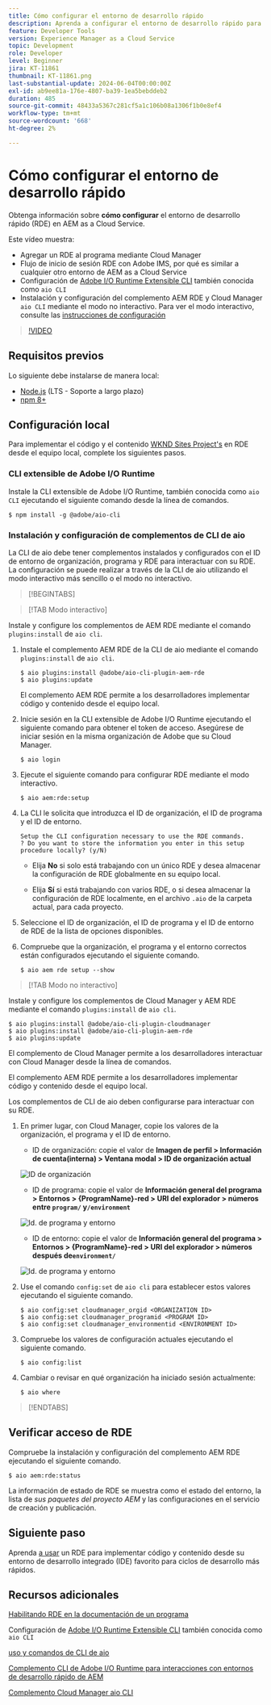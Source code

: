 ```yaml
---
title: Cómo configurar el entorno de desarrollo rápido
description: Aprenda a configurar el entorno de desarrollo rápido para AEM as a Cloud Service.
feature: Developer Tools
version: Experience Manager as a Cloud Service
topic: Development
role: Developer
level: Beginner
jira: KT-11861
thumbnail: KT-11861.png
last-substantial-update: 2024-06-04T00:00:00Z
exl-id: ab9ee81a-176e-4807-ba39-1ea5bebddeb2
duration: 485
source-git-commit: 48433a5367c281cf5a1c106b08a1306f1b0e8ef4
workflow-type: tm+mt
source-wordcount: '668'
ht-degree: 2%

---
```


# Cómo configurar el entorno de desarrollo rápido

Obtenga información sobre **cómo configurar** el entorno de desarrollo rápido (RDE) en AEM as a Cloud Service.

Este vídeo muestra:

- Agregar un RDE al programa mediante Cloud Manager
- Flujo de inicio de sesión RDE con Adobe IMS, por qué es similar a cualquier otro entorno de AEM as a Cloud Service
- Configuración de [Adobe I/O Runtime Extensible CLI](https://developer.adobe.com/runtime/docs/guides/tools/cli_install/) también conocida como `aio CLI`
- Instalación y configuración del complemento AEM RDE y Cloud Manager `aio CLI` mediante el modo no interactivo. Para ver el modo interactivo, consulte las [instrucciones de configuración](#setup-the-aem-rde-plugin)

>[!VIDEO](https://video.tv.adobe.com/v/3415490?quality=12&learn=on)

## Requisitos previos

Lo siguiente debe instalarse de manera local:

- [Node.js](https://nodejs.org/en/) (LTS - Soporte a largo plazo)
- [npm 8+](https://docs.npmjs.com/)

## Configuración local

Para implementar el código y el contenido [WKND Sites Project&#39;s](https://github.com/adobe/aem-guides-wknd#aem-wknd-sites-project) en RDE desde el equipo local, complete los siguientes pasos.

### CLI extensible de Adobe I/O Runtime

Instale la CLI extensible de Adobe I/O Runtime, también conocida como `aio CLI` ejecutando el siguiente comando desde la línea de comandos.

```shell
$ npm install -g @adobe/aio-cli
```

### Instalación y configuración de complementos de CLI de aio

La CLI de aio debe tener complementos instalados y configurados con el ID de entorno de organización, programa y RDE para interactuar con su RDE. La configuración se puede realizar a través de la CLI de aio utilizando el modo interactivo más sencillo o el modo no interactivo.

>[!BEGINTABS]

>[!TAB Modo interactivo]

Instale y configure los complementos de AEM RDE mediante el comando `plugins:install` de `aio cli`.

1. Instale el complemento AEM RDE de la CLI de aio mediante el comando `plugins:install` de `aio cli`.

   ```shell
   $ aio plugins:install @adobe/aio-cli-plugin-aem-rde    
   $ aio plugins:update
   ```

   El complemento AEM RDE permite a los desarrolladores implementar código y contenido desde el equipo local.

2. Inicie sesión en la CLI extensible de Adobe I/O Runtime ejecutando el siguiente comando para obtener el token de acceso. Asegúrese de iniciar sesión en la misma organización de Adobe que su Cloud Manager.

   ```shell
   $ aio login
   ```

3. Ejecute el siguiente comando para configurar RDE mediante el modo interactivo.

   ```shell
   $ aio aem:rde:setup
   ```

4. La CLI le solicita que introduzca el ID de organización, el ID de programa y el ID de entorno.

   ```shell
   Setup the CLI configuration necessary to use the RDE commands.
   ? Do you want to store the information you enter in this setup procedure locally? (y/N)
   ```

   - Elija __No__ si solo está trabajando con un único RDE y desea almacenar la configuración de RDE globalmente en su equipo local.

   - Elija __Sí__ si está trabajando con varios RDE, o si desea almacenar la configuración de RDE localmente, en el archivo `.aio` de la carpeta actual, para cada proyecto.

5. Seleccione el ID de organización, el ID de programa y el ID de entorno de RDE de la lista de opciones disponibles.

6. Compruebe que la organización, el programa y el entorno correctos están configurados ejecutando el siguiente comando.

   ```shell
   $ aio aem rde setup --show
   ```

>[!TAB Modo no interactivo]

Instale y configure los complementos de Cloud Manager y AEM RDE mediante el comando `plugins:install` de `aio cli`.

```shell
$ aio plugins:install @adobe/aio-cli-plugin-cloudmanager
$ aio plugins:install @adobe/aio-cli-plugin-aem-rde
$ aio plugins:update
```

El complemento de Cloud Manager permite a los desarrolladores interactuar con Cloud Manager desde la línea de comandos.

El complemento AEM RDE permite a los desarrolladores implementar código y contenido desde el equipo local.

Los complementos de CLI de aio deben configurarse para interactuar con su RDE.

1. En primer lugar, con Cloud Manager, copie los valores de la organización, el programa y el ID de entorno.

   - ID de organización: copie el valor de **Imagen de perfil > Información de cuenta(interna) > Ventana modal > ID de organización actual**

   ![ID de organización](./assets/Org-ID.png)

   - ID de programa: copie el valor de **Información general del programa > Entornos > {ProgramName}-red > URI del explorador > números entre `program/` y`/environment`**

   ![Id. de programa y entorno](./assets/Program-Environment-Id.png)

   - ID de entorno: copie el valor de **Información general del programa > Entornos > {ProgramName}-red > URI del explorador > números después de`environment/`**

   ![Id. de programa y entorno](./assets/Program-Environment-Id.png)

1. Use el comando `config:set` de `aio cli` para establecer estos valores ejecutando el siguiente comando.

   ```shell
   $ aio config:set cloudmanager_orgid <ORGANIZATION ID>
   $ aio config:set cloudmanager_programid <PROGRAM ID>
   $ aio config:set cloudmanager_environmentid <ENVIRONMENT ID>
   ```

1. Compruebe los valores de configuración actuales ejecutando el siguiente comando.

   ```shell
   $ aio config:list
   ```

1. Cambiar o revisar en qué organización ha iniciado sesión actualmente:

   ```shell
   $ aio where
   ```

>[!ENDTABS]

## Verificar acceso de RDE

Compruebe la instalación y configuración del complemento AEM RDE ejecutando el siguiente comando.

```shell
$ aio aem:rde:status
```

La información de estado de RDE se muestra como el estado del entorno, la lista de _sus paquetes del proyecto AEM_ y las configuraciones en el servicio de creación y publicación.

## Siguiente paso

Aprenda [a usar](./how-to-use.md) un RDE para implementar código y contenido desde su entorno de desarrollo integrado (IDE) favorito para ciclos de desarrollo más rápidos.


## Recursos adicionales

[Habilitando RDE en la documentación de un programa](https://experienceleague.adobe.com/docs/experience-manager-cloud-service/content/implementing/developing/rapid-development-environments.html?lang=es#enabling-rde-in-a-program)

Configuración de [Adobe I/O Runtime Extensible CLI](https://developer.adobe.com/runtime/docs/guides/tools/cli_install/) también conocida como `aio CLI`

[uso y comandos de CLI de aio](https://github.com/adobe/aio-cli#usage)

[Complemento CLI de Adobe I/O Runtime para interacciones con entornos de desarrollo rápido de AEM](https://github.com/adobe/aio-cli-plugin-aem-rde#aio-cli-plugin-aem-rde)

[Complemento Cloud Manager aio CLI](https://github.com/adobe/aio-cli-plugin-cloudmanager)

